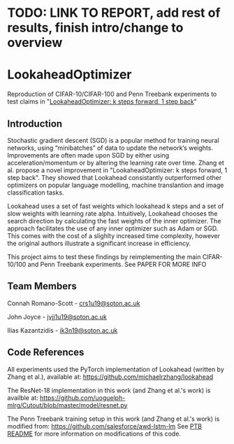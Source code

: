 # TODO: LINK TO REPORT, add rest of results, finish intro/change to overview

# LookaheadOptimizer
Reproduction of CIFAR-10/CIFAR-100 and Penn Treebank experiments to test claims in "[LookaheadOptimizer: k steps forward, 1 step back](https://arxiv.org/abs/1907.08610)" 


## Introduction 
Stochastic gradient descent (SGD) is a popular method for training neural networks, using “minibatches” of data to update the network’s weights.  Improvements are often made upon SGD by either using acceleration/momentum or by altering the learning rate over time. Zhang et al. propose a novel improvement in "LookaheadOptimizer: k steps forward, 1 step back". They showed that Lookahead consistantly outperformed other optimizers on popular language modelling, machine translantion and image classification tasks. 

Lookahead uses a set of fast weights which lookahead k steps and a set of slow weights with learning rate alpha. Intuitively, Lookahead chooses the search direction by calculating the fast weights of the inner optimizer. The approach facilitates the use of any inner optimizer such as Adam or SGD. This comes with the cost of a slighlty increased time complexity, however the original authors illustrate a significant increase in efficiency. 

This project aims to test these findings by reimplementing the main CIFAR-10/100 and Penn Treebank experiments. See PAPER FOR MORE INFO


## Team Members 

Connah Romano-Scott - crs1u19@soton.ac.uk

John Joyce - jvjj1u19@soton.ac.uk

Ilias Kazantzidis - ik3n19@soton.ac.uk

## Code References 

All experiments used the PyTorch implementation of Lookahead (written by Zhang et al.), available at: https://github.com/michaelrzhang/lookahead

The ResNet-18 implementation in this work (and Zhang et al.'s work) is availble at: https://github.com/uoguelph-mlrg/Cutout/blob/master/model/resnet.py

The Penn Treebank training setup in this work (and Zhang et al.'s work) is modified from: https://github.com/salesforce/awd-lstm-lm
See [PTB README](https://github.com/COMP6248-Reproducability-Challenge/LookaheadOptimizer/blob/master/PTB/README.MD) for more information on modifications of this code. 
